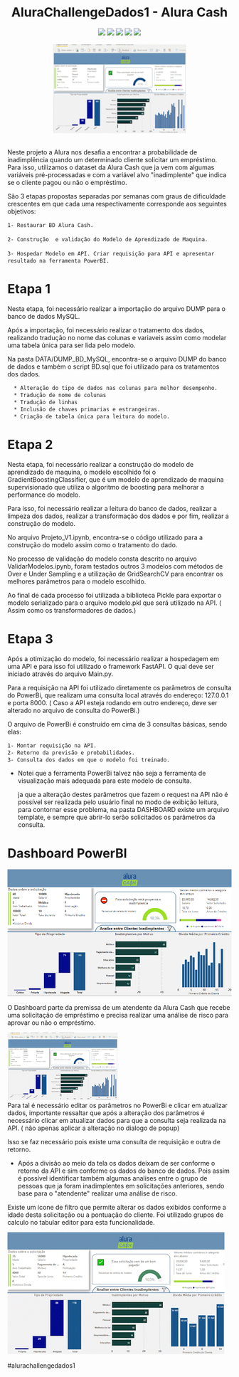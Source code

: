 <h1 align="center"> AluraChallengeDados1 - Alura Cash  </h1>

<div align="center">
<img src="https://img.shields.io/badge/MySQL-005C84?style=for-the-badge&logo=mysql&logoColor=white"><img>
<img src="https://img.shields.io/badge/Python-14354C?style=for-the-badge&logo=python&logoColor=yellow"> </img>
<img src="https://img.shields.io/badge/scikit_learn-F7931E?style=for-the-badge&logo=scikit-learn&logoColor=white"></img>
<img src="https://img.shields.io/badge/fastapi-109989?style=for-the-badge&logo=FASTAPI&logoColor=white"> </img>
<img src="https://img.shields.io/badge/PowerBI-F2C811?style=for-the-badge&logo=Power%20BI&logoColor=black"> </img>
</div>

<br>
<div align="center" >
<img src="DASHBOARDS/AtualizarRequisição.gif" width="300" height="200">
</img>
</div>
<br>

  Neste projeto a Alura nos desafia a encontrar a probabilidade de inadimplência quando um determinado cliente solicitar um empréstimo. Para isso, utilizamos o dataset da Alura Cash que ja vem com algumas variáveis pré-processadas e com a variável alvo "inadimplente" que indica se o cliente pagou ou não o empréstimo.

  
  São 3 etapas propostas separadas por semanas com graus de dificuldade crescentes em que cada uma respectivamente corresponde aos seguintes objetivos: 
    
    1- Restaurar BD Alura Cash.
    
    2- Construção  e validação do Modelo de Aprendizado de Maquina.
    
    3- Hospedar Modelo em API. Criar requisição para API e apresentar resultado na ferramenta PowerBI.


# Etapa 1
  Nesta etapa, foi necessário realizar a importação do arquivo DUMP para o banco de dados MySQL.
    
  Após a importação, foi necessário realizar o tratamento dos dados, realizando tradução no nome das colunas e variaveis assim como modelar uma tabela única para ser lida pelo modelo.

   Na pasta DATA/DUMP_BD_MySQL, encontra-se o arquivo DUMP do banco de dados e  também o script BD.sql que foi utilizado para os tratamentos dos dados.
   
      * Alteração do tipo de dados nas colunas para melhor desempenho.
      * Tradução de nome de colunas
      * Tradução de linhas
      * Inclusão de chaves primarias e estrangeiras.
      * Criação de tabela única para leitura do modelo.
      
# Etapa 2

  Nesta etapa, foi necessário realizar a construção do modelo de aprendizado de maquina, o modelo escolhido foi o GradientBoostingClassifier, que é um modelo de aprendizado de maquina supervisionado que utiliza o algoritmo de boosting para melhorar a performance do modelo.
  
  Para isso, foi necessário realizar a leitura do banco de dados, realizar a limpeza dos dados, realizar a transformação dos dados e por fim, realizar a construção do modelo.
  
  No arquivo Projeto_V1.ipynb, encontra-se o código utilizado para a construção do modelo assim como o tratamento do dado.

  No processo de validação do modelo consta descrito no arquivo ValidarModelos.ipynb, foram testados outros 3 modelos com métodos de Over e Under Sampling e a utilização de GridSearchCV para encontrar os melhores parâmetros para o modelo escolhido.

  Ao final de cada processo foi utilizada a biblioteca Pickle para exportar o modelo serializado para o arquivo modelo.pkl que será utilizado na API. ( Assim como os transformadores de dados.)

# Etapa 3
      
  Após a otimização do modelo, foi necessário realizar a hospedagem em uma API e para isso foi utilizado o framework FastAPI. O qual deve ser iniciado através do arquivo Main.py.

  Para a requisição na API foi utilizado diretamente os parâmetros de consulta do PowerBi, que realizam uma consulta local através do endereço: 127.0.0.1 e porta 8000. ( Caso a API esteja rodando em outro endereço, deve ser alterado no arquivo de consulta do PowerBi.)

  O arquivo de PowerBi é construído em cima de 3 consultas básicas, sendo elas:

    1- Montar requisição na API.
    2- Retorno da previsão e probabilidades.
    3- Consulta dos dados em que o modelo foi treinado.
  
* Notei que a ferramenta PowerBi talvez não seja a ferramenta de visualização mais adequada para este modelo de consulta.

    ja que a alteração destes parâmetros que fazem o request na API não é possível ser realizada pelo usuário final no modo de exibição leitura, para contornar esse problema, na pasta DASHBOARD existe um arquivo template, e sempre que abrir-lo serão solicitados os parâmetros da consulta. 

# Dashboard PowerBI

<img src="DASHBOARDS/Dash.png">
</img>

  O Dashboard parte da premissa de um atendente da Alura Cash que recebe uma solicitação de empréstimo e precisa realizar uma análise de risco para aprovar ou não o empréstimo.

<div display="flex">

<img src="DASHBOARDS/AtualizarRequisição.gif"> 
  </img> 

  <div display="inline-block">
  Para tal é necessário editar os parâmetros no PowerBi e clicar em atualizar dados, importante ressaltar que após a alteração dos parâmetros é necessário clicar em atualizar dados para que a consulta seja realizada na API. ( não apenas aplicar a alteração no dialogo de popup)

  Isso se faz necessário pois existe uma consulta de requisição e outra de retorno.
  </div>
</div>

  * Após a divisão ao meio da tela os dados deixam de ser conforme o retorno da API e sim conforme os dados do banco de dados. Pois assim é possível identificar também algumas analises entre o grupo de pessoas que ja foram inadimplentes em solicitações anteriores, sendo base para o "atendente" realizar uma análise de risco.

  Existe um ícone de filtro que permite alterar os dados exibidos conforme a idade desta solicitação ou a pontuação do cliente. Foi utilizado grupos de calculo no tabular editor para esta funcionalidade.

  <img src="DASHBOARDS/Gif_Filtro.gif">

<br>

#alurachallengedados1
